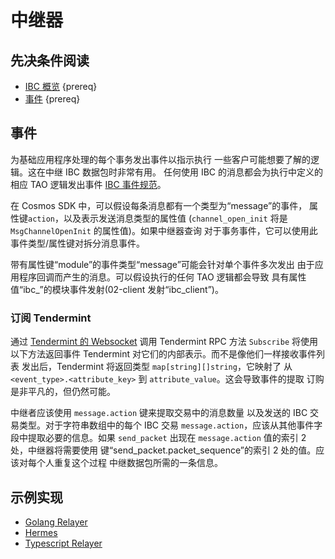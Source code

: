 # 中继器

## 先决条件阅读

- [IBC 概览](./overview.md) {prereq}
- [事件](https://github.com/cosmos/cosmos-sdk/blob/master/docs/core/events.md) {prereq}

## 事件

为基础应用程序处理的每个事务发出事件以指示执行
一些客户可能想要了解的逻辑。这在中继 IBC 数据包时非常有用。
任何使用 IBC 的消息都会为执行中定义的相应 TAO 逻辑发出事件
[IBC 事件规范](https://github.com/cosmos/ibc-go/blob/main/modules/core/spec/06_events.md)。

在 Cosmos SDK 中，可以假设每条消息都有一个类型为“message”的事件，
属性键`action`，以及表示发送消息类型的属性值
(`channel_open_init` 将是`MsgChannelOpenInit` 的属性值)。如果中继器查询
对于事务事件，它可以使用此事件类型/属性键对拆分消息事件。

带有属性键“module”的事件类型“message”可能会针对单个事件多次发出
由于应用程序回调而产生的消息。可以假设执行的任何 TAO 逻辑都会导致
具有属性值“ibc_<submodulename>”的模块事件发射(02-client 发射“ibc_client”)。

### 订阅 Tendermint

通过 [Tendermint 的 Websocket](https://docs.tendermint.com/master/rpc/) 调用 Tendermint RPC 方法 `Subscribe` 将使用以下方法返回事件
Tendermint 对它们的内部表示。而不是像他们一样接收事件列表
发出后，Tendermint 将返回类型 `map[string][]string`，它映射了
从 `<event_type>.<attribute_key>` 到 `attribute_value`。这会导致事件的提取
订购是非平凡的，但仍然可能。

中继者应该使用 `message.action` 键来提取交易中的消息数量
以及发送的 IBC 交易类型。对于字符串数组中的每个 IBC 交易
`message.action`，应该从其他事件字段中提取必要的信息。如果
`send_packet` 出现在 `message.action` 值的索引 2 处，中继器将需要使用
键“send_packet.packet_sequence”的索引 2 处的值。应该对每个人重复这个过程
中继数据包所需的一条信息。

## 示例实现

- [Golang Relayer](https://github.com/iqlusioninc/relayer)
- [Hermes](https://github.com/informalsystems/ibc-rs/tree/master/relayer)
- [Typescript Relayer](https://github.com/confio/ts-relayer) 